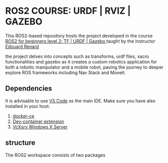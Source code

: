 # ROS2 COURSE: URDF | RVIZ | GAZEBO
This ROS2-based repository hosts the project developed in the course [ROS2 for beginners level 2: TF | URDF | Gazebo ](https://www.udemy.com/course/ros2-tf-urdf-rviz-gazebo/) taught by the instructor [Edouard Renard](https://www.udemy.com/user/edouard-renard/)

the project delves into concepts such as transforms, urdf files, xacro functionalities and gazebo as it creates a custom robotics application for both a robotic manipulator and a mobile robot, paving the journey to deeper explore ROS frameworks including Nav Stack and Moveit.

## Dependencies
It is advisable to use [VS Code](https://code.visualstudio.com/) as the main IDE. Make sure you have also installed in your host:
 1. [docker-ce](https://docs.docker.com/install/)
 2. [Dev-container extension](https://marketplace.visualstudio.com/items?itemName=ms-vscode-remote.remote-containers) 
 3. [VcXsrv Windows X Server](https://sourceforge.net/projects/vcxsrv/) 
 
## structure
The ROS2 workspace consists of two packages
